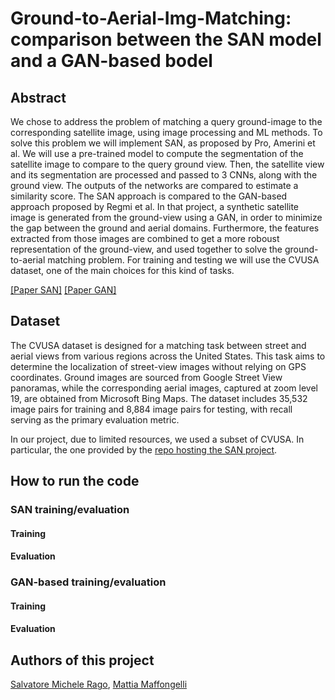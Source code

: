 # Ground-to-Aerial-Img-Matching: comparison between the SAN model and a GAN-based bodel 

## Abstract
We chose to address the problem of matching a query ground-image to the corresponding satellite image, using
image processing and ML methods. To solve this problem we will implement SAN, as proposed by Pro, Amerini et al.
We will use a pre-trained model to compute the segmentation of the satellite image to compare to the query ground
view. Then, the satellite view and its segmentation are processed and passed to 3 CNNs, along with the ground view.
The outputs of the networks are compared to estimate a similarity score.
The SAN approach is compared to the GAN-based approach proposed by Regmi et al. In that project, a synthetic satellite
image is generated from the ground-view using a GAN, in order to minimize the gap between the ground and aerial domains.
Furthermore, the features extracted from those images are combined to get a more roboust representation of the
ground-view, and used together to solve the ground-to-aerial matching problem. 
For training and testing we will use the CVUSA dataset, one of the main choices for this kind of tasks.

[[Paper SAN]](https://arxiv.org/pdf/2404.11302)
[[Paper GAN]](https://arxiv.org/pdf/1904.11045)

## Dataset
The CVUSA dataset is designed for a matching task between street and aerial views from various regions across the United States. This task aims to determine the localization of street-view images without relying on GPS coordinates. Ground images are sourced from Google Street View panoramas, while the corresponding aerial images, captured at zoom level 19, are obtained from Microsoft Bing Maps. The dataset includes 35,532 image pairs for training and 8,884 image pairs for testing, with recall serving as the primary evaluation metric.

In our project, due to limited resources, we used a subset of CVUSA. In particular, the one provided by the [repo
hosting the SAN project](https://pro1944191.github.io/SemanticAlignNet/). 

## How to run the code
### SAN training/evaluation
#### Training
#### Evaluation

### GAN-based training/evaluation
#### Training
#### Evaluation


## Authors of this project
[Salvatore Michele Rago](https://github.com/salvatore373), [Mattia Maffongelli](https://github.com/mattiamaffo)